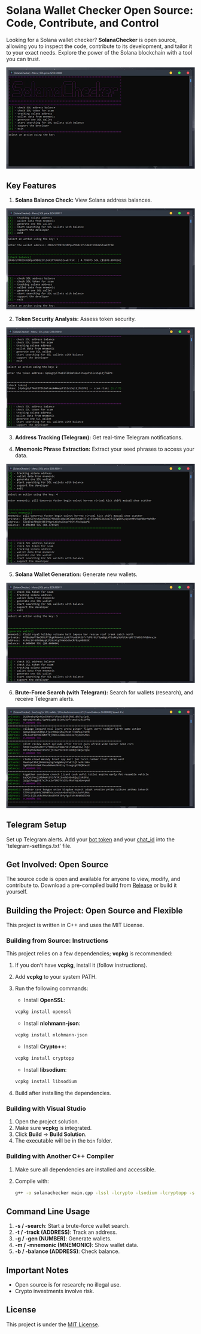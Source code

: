 # Solana Wallet Checker Open Source: Code, Contribute, and Control

Looking for a Solana wallet checker? **SolanaChecker** is open source, allowing you to inspect the code, contribute to its development, and tailor it to your exact needs. Explore the power of the Solana blockchain with a tool you can trust.

<p align="left">
    <img src="/assets/analyze.webp" />
</p>

## Key Features

1.  **Solana Balance Check:** View Solana address balances.

<p align="left">
    <img src="/assets/log.webp" />
</p>

2.  **Token Security Analysis:** Assess token security.

<p align="left">
    <img src="/assets/mask.webp" />
</p>

3.  **Address Tracking (Telegram):** Get real-time Telegram notifications.

4.  **Mnemonic Phrase Extraction:** Extract your seed phrases to access your data.

<p align="left">
    <img src="/assets/over.webp" />
</p>

5.  **Solana Wallet Generation:** Generate new wallets.

<p align="left">
    <img src="/assets/short.webp" />
</p>

6.  **Brute-Force Search (with Telegram):** Search for wallets (research), and receive Telegram alerts.

<p align="left">
    <img src="/assets/template.webp" />
</p>

## Telegram Setup

Set up Telegram alerts. Add your [bot token](https://core.telegram.org/bots/tutorial#obtain-your-bot-token) and your [chat_id](https://t.me/getmyid_bot) into the 'telegram-settings.txt' file.

## Get Involved: Open Source

The source code is open and available for anyone to view, modify, and contribute to. Download a pre-compiled build from [Release](../../releases) or build it yourself.

## Building the Project: Open Source and Flexible

This project is written in C++ and uses the MIT License.

### Building from Source: Instructions

This project relies on a few dependencies; **vcpkg** is recommended:

1.  If you don’t have **vcpkg**, install it (follow instructions).
2.  Add **vcpkg** to your system PATH.
3.  Run the following commands:

    -   Install **OpenSSL**:

    ```bash
    vcpkg install openssl
    ```

    -   Install **nlohmann-json**:

    ```bash
    vcpkg install nlohmann-json
    ```

    -   Install **Crypto++**:

    ```bash
    vcpkg install cryptopp
    ```

    -   Install **libsodium**:

    ```bash
    vcpkg install libsodium
    ```

4.  Build after installing the dependencies.

### Building with Visual Studio

1.  Open the project solution.
2.  Make sure **vcpkg** is integrated.
3.  Click **Build** -> **Build Solution**.
4.  The executable will be in the `bin` folder.

### Building with Another C++ Compiler

1.  Make sure all dependencies are installed and accessible.
2.  Compile with:

    ```bash
    g++ -o solanachecker main.cpp -lssl -lcrypto -lsodium -lcryptopp -std=c++17
    ```

## Command Line Usage

1.  **-s / -search**: Start a brute-force wallet search.
2.  **-t / -track (ADDRESS)**: Track an address.
3.  **-g / -gen (NUMBER)**: Generate wallets.
4.  **-m / -mnemonic (MNEMONIC)**: Show wallet data.
5.  **-b / -balance (ADDRESS)**: Check balance.

## Important Notes

-   Open source is for research; no illegal use.
-   Crypto investments involve risk.

## License

This project is under the [MIT License](/LICENSE).